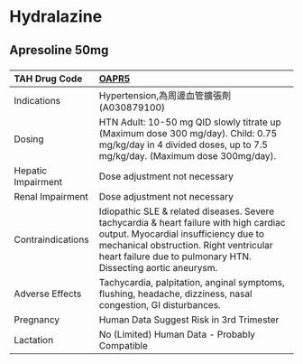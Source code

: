 # Hydralazine

## Apresoline 50mg

##### 

| TAH Drug Code      | [OAPR5](https://www.tahsda.org.tw/drugs/hissearch.php?drug_code=OAPR5)                                                                                                                                                                    |
|:-------------------|:------------------------------------------------------------------------------------------------------------------------------------------------------------------------------------------------------------------------------------------|
| Indications        | Hypertension,為周邊血管擴張劑(A030879100)                                                                                                                                                                                                 |
| Dosing             | HTN Adult: 10-50 mg QID slowly titrate up (Maximum dose 300 mg/day). Child: 0.75 mg/kg/day in 4 divided doses, up to 7.5 mg/kg/day. (Maximum dose 300mg/day).                                                                             |
| Hepatic Impairment | Dose adjustment not necessary                                                                                                                                                                                                             |
| Renal Impairment   | Dose adjustment not necessary                                                                                                                                                                                                             |
| Contraindications  | Idiopathic SLE & related diseases. Severe tachycardia & heart failure with high cardiac output. Myocardial insufficiency due to mechanical obstruction. Right ventricular heart failure due to pulmonary HTN. Dissecting aortic aneurysm. |
| Adverse Effects    | Tachycardia, palpitation, anginal symptoms, flushing, headache, dizziness, nasal congestion, GI disturbances.                                                                                                                             |
| Pregnancy          | Human Data Suggest Risk in 3rd Trimester                                                                                                                                                                                                  |
| Lactation          | No (Limited) Human Data - Probably Compatible                                                                                                                                                                                             |

